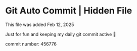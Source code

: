 # Git Auto Commit | Hidden File

This file was added Feb 12, 2025

Just for fun and keeping my daily git commit active 🤪

commit number: 456776
